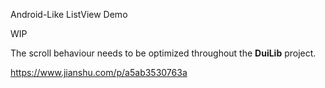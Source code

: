 Android-Like ListView Demo

WIP

The scroll behaviour needs to be optimized throughout the **DuiLib** project.

https://www.jianshu.com/p/a5ab3530763a










